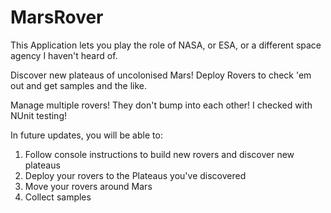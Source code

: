 # MarsRover

This Application lets you play the role of NASA, or ESA, or a different space agency I haven't heard of.

Discover new plateaus of uncolonised Mars! Deploy Rovers to check 'em out and get samples and the like.

Manage multiple rovers! They don't bump into each other! I checked with NUnit testing!

In future updates, you will be able to:
1. Follow console instructions to build new rovers and discover new plateaus
2. Deploy your rovers to the Plateaus you've discovered
3. Move your rovers around Mars
4. Collect samples
